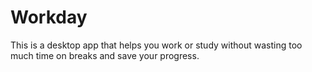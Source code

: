 # Workday 
This is a desktop app that helps you work or study without wasting too much time on breaks and save your progress.
